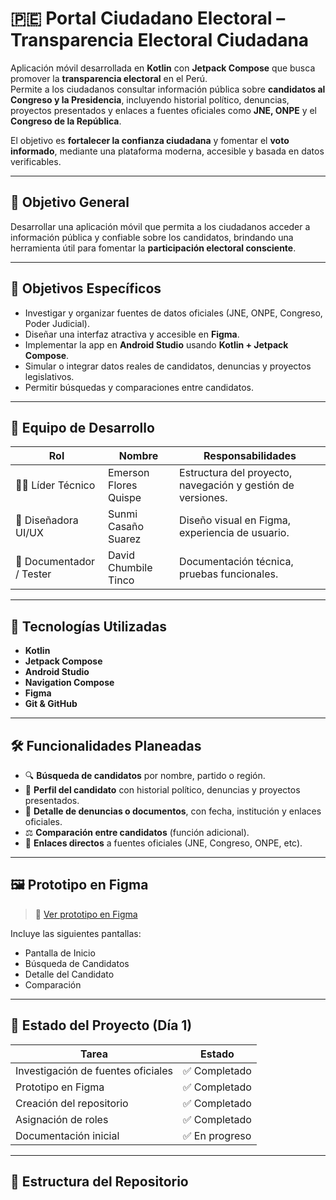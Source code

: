 # 🇵🇪 Portal Ciudadano Electoral – Transparencia Electoral Ciudadana

Aplicación móvil desarrollada en **Kotlin** con **Jetpack Compose** que busca promover la **transparencia electoral** en el Perú.  
Permite a los ciudadanos consultar información pública sobre **candidatos al Congreso y la Presidencia**, incluyendo historial político, denuncias, proyectos presentados y enlaces a fuentes oficiales como **JNE, ONPE** y el **Congreso de la República**.

El objetivo es **fortalecer la confianza ciudadana** y fomentar el **voto informado**, mediante una plataforma moderna, accesible y basada en datos verificables.

---

## 🎯 Objetivo General

Desarrollar una aplicación móvil que permita a los ciudadanos acceder a información pública y confiable sobre los candidatos, brindando una herramienta útil para fomentar la **participación electoral consciente**.

---

## 🎯 Objetivos Específicos

- Investigar y organizar fuentes de datos oficiales (JNE, ONPE, Congreso, Poder Judicial).
- Diseñar una interfaz atractiva y accesible en **Figma**.
- Implementar la app en **Android Studio** usando **Kotlin + Jetpack Compose**.
- Simular o integrar datos reales de candidatos, denuncias y proyectos legislativos.
- Permitir búsquedas y comparaciones entre candidatos.

---

## 👥 Equipo de Desarrollo

| Rol                  | Nombre                     | Responsabilidades                                           |
|----------------------|----------------------------|-------------------------------------------------------------|
| 👨‍💻 Líder Técnico       | Emerson Flores Quispe       | Estructura del proyecto, navegación y gestión de versiones. |
| 🎨 Diseñadora UI/UX     | Sunmi Casaño Suarez         | Diseño visual en Figma, experiencia de usuario.             |
| 📄 Documentador / Tester | David Chumbile Tinco         | Documentación técnica, pruebas funcionales.                 |

---

## 🧰 Tecnologías Utilizadas

- **Kotlin**
- **Jetpack Compose**
- **Android Studio**
- **Navigation Compose**
- **Figma**
- **Git & GitHub**

---

## 🛠️ Funcionalidades Planeadas

- 🔍 **Búsqueda de candidatos** por nombre, partido o región.
- 👤 **Perfil del candidato** con historial político, denuncias y proyectos presentados.
- 📄 **Detalle de denuncias o documentos**, con fecha, institución y enlaces oficiales.
- ⚖️ **Comparación entre candidatos** (función adicional).
- 🔗 **Enlaces directos** a fuentes oficiales (JNE, Congreso, ONPE, etc).

---

## 🖼️ Prototipo en Figma

> 🔗 [Ver prototipo en Figma](https://www.figma.com/make/C0julpMVtw3s3yjY2ijKE3/Pantallas-de-Candidatos?node-id=0-1&t=Sl5zodSoOT2qpnvL-1)

Incluye las siguientes pantallas:
- Pantalla de Inicio
- Búsqueda de Candidatos
- Detalle del Candidato
- Comparación

---

## 📌 Estado del Proyecto (Día 1)

| Tarea                             | Estado  |
|----------------------------------|---------|
| Investigación de fuentes oficiales | ✅ Completado |
| Prototipo en Figma                 | ✅ Completado |
| Creación del repositorio           | ✅ Completado |
| Asignación de roles                | ✅ Completado |
| Documentación inicial              | ✅ En progreso |

---

## 📁 Estructura del Repositorio

